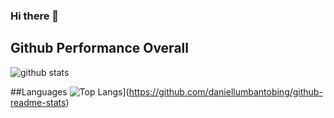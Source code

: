 ### Hi there 👋
## Github Performance Overall

![github stats](https://github-readme-stats.vercel.app/api?username=daniellumbantobing&show_icons=true)

##Languages
![Top Langs](https://github-readme-stats.vercel.app/api/top-langs/?username=daniellumbantobing&layout=compact)](https://github.com/daniellumbantobing/github-readme-stats)

<!--
**daniellumbantobing/daniellumbantobing** is a ✨ _special_ ✨ repository because its `README.md` (this file) appears on your GitHub profile.

Here are some ideas to get you started:

- 🔭 I’m currently working on ...
- 🌱 I’m currently learning ...
- 👯 I’m looking to collaborate on ...
- 🤔 I’m looking for help with ...
- 💬 Ask me about ...
- 📫 How to reach me: ...
- 😄 Pronouns: ...
- ⚡ Fun fact: ...
-->
